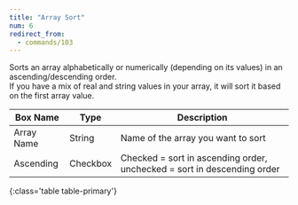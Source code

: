 ```yaml
---
title: "Array Sort"
num: 6
redirect_from:
  - commands/103
---
```


Sorts an array alphabetically or numerically (depending on its values) in an ascending/descending order.\
If you have a mix of real and string values in your array, it will sort it based on the first array value. 

| Box Name | Type | Description | 
|-------|--------|--------
|Array Name|String	| Name of the array you want to sort
|Ascending|Checkbox|Checked = sort in ascending order, unchecked = sort in descending order
{:class='table table-primary'}









